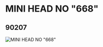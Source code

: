 # MINI HEAD NO "668"
## 90207
![MINI HEAD NO "668"](https://lc-www-live-s.legocdn.com/media/bricks/5/2/4582866.jpg)